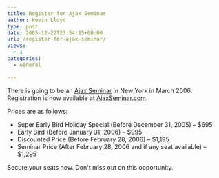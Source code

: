 ```yaml
---
title: Register for Ajax Seminar
author: Kevin Lloyd
type: post
date: 2005-12-22T23:54:15+00:00
url: /register-for-ajax-seminar/
views:
  - 1
categories:
  - General

---
```

There is going to be an [Ajax Seminar][1] in New York in March 2006. Registration is now available at [AjaxSeminar.com][2].

Prices are as follows:

  * Super Early Bird Holiday Special (Before December 31, 2005) &#8211; $695
  * Early Bird (Before January 31, 2006) &#8211; $995
  * Discounted Price (Before February 28, 2006) &#8211; $1,195
  * Seminar Price (After February 28, 2006 and if any seat available) &#8211; $1,295

Secure your seats now. Don't miss out on this opportunity.

 [1]: https://webdevelopment2.com/2005/12/21/ajax-seminar-in-march-2006.htm
 [2]: http://www.ajaxseminar.com/